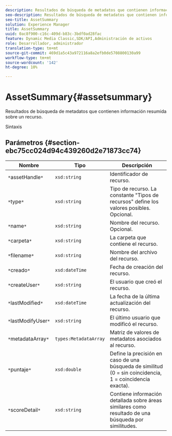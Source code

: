```yaml
---
description: Resultados de búsqueda de metadatos que contienen información resumida sobre un recurso.
seo-description: Resultados de búsqueda de metadatos que contienen información resumida sobre un recurso.
seo-title: AssetSummary
solution: Experience Manager
title: AssetSummary
uuid: 0ac8f900-c16c-409d-b83c-3bdf0ad28fac
feature: Dynamic Media Classic,SDK/API,Administración de activos
role: Desarrollador, administrador
translation-type: tm+mt
source-git-commit: 469d1a5c43a972116a8a2efb0de5708800130a99
workflow-type: tm+mt
source-wordcount: '142'
ht-degree: 10%

---
```



# AssetSummary{#assetsummary}

Resultados de búsqueda de metadatos que contienen información resumida sobre un recurso.

Sintaxis

## Parámetros {#section-ebc75cc024d94c439260d2e71873cc74}

| Nombre | Tipo | Descripción |
|---|---|---|
| `*`assetHandle`*` | `xsd:string` | Identificador de recurso. |
| `*`type`*` | `xsd:string` | Tipo de recurso. La constante &quot;Tipos de recursos&quot; define los valores posibles. Opcional. |
| `*`name`*` | `xsd:string` | Nombre del recurso. Opcional. |
| `*`carpeta`*` | `xsd:string` | La carpeta que contiene el recurso. |
| `*`filename`*` | `xsd:string` | Nombre del archivo del recurso. |
| `*`creado`*` | `xsd:dateTime` | Fecha de creación del recurso. |
| `*`createUser`*` | `xsd:string` | El usuario que creó el recurso. |
| `*`lastModified`*` | `xsd:dateTime` | La fecha de la última actualización del recurso. |
| `*`lastModifyUser`*` | `xsd:string` | El último usuario que modificó el recurso. |
| `*`metadataArray`*` | `types:MetadataArray` | Matriz de valores de metadatos asociados al recurso. |
| `*`puntaje`*` | `xsd:double` | Define la precisión en caso de una búsqueda de similitud (0 = sin coincidencia, 1 = coincidencia exacta). |
| `*`scoreDetail`*` | `xsd:string` | Contiene información detallada sobre áreas similares como resultado de una búsqueda por similitudes. |

